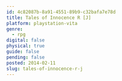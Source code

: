 ```yaml
---
id: 4c82087b-8a91-4551-89b9-c32bafa7e78d
title: Tales of Innocence R [J]
platform: playstation-vita
genre:
  - rpg
digital: false
physical: true
guide: false
pending: false
posted: 2014-02-11
slug: tales-of-innocence-r-j
---
```

